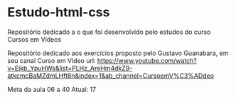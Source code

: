 # Estudo-html-css
Repositório dedicado a o que foi desenvolvido pelo estudos do curso Cursos em Vídeos

Repositório dedicado aos exercícios proposto pelo Gustavo Guanabara, em seu canal Curso em Vídeo
url: https://www.youtube.com/watch?v=Ejkb_YpuHWs&list=PLHz_AreHm4dkZ9-atkcmcBaMZdmLHft8n&index=1&ab_channel=CursoemV%C3%ADdeo

Meta da aula 06 a 40
Atual: 17

